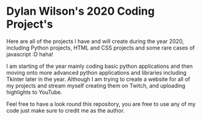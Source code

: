 # Dylan Wilson's 2020 Coding Project's
Here are all of the projects I have and will create during the year 2020, including Python projects, HTML and CSS projects and some rare cases of javascript :D haha! 

I am starting of the year mainly coding basic python applications and then moving onto more advanced python applications and libraries including Tkinter later in the year. Although I am trying to create a website for all of my projects and stream myself creating them on Twitch, and uploading highlights to YouTube.

Feel free to have a look round this repository, you are free to use any of my code just make sure to credit me as the author.
